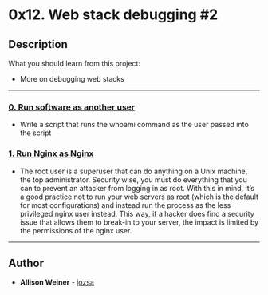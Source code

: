 # 0x12. Web stack debugging #2

## Description
What you should learn from this project:
* More on debugging web stacks

---

### [0. Run software as another user](./0-iamsomeonelese)
* Write a script that runs the whoami command as the user passed into the script


### [1. Run Nginx as Nginx](./1-run_nginx_as_nginx)
* The root user is a superuser that can do anything on a Unix machine, the top administrator. Security wise, you must do everything that you can to prevent an attacker from logging in as root. With this in mind, it’s a good practice not to run your web servers as root (which is the default for most configurations) and instead run the process as the less privileged nginx user instead. This way, if a hacker does find a security issue that allows them to break-in to your server, the impact is limited by the permissions of the nginx user.

---

## Author
* **Allison Weiner** - [jozsa](https://github.com/jozsa)
